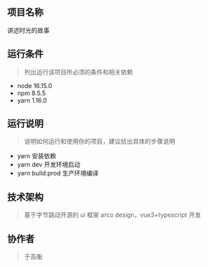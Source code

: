 ## 项目名称

讲述时光的故事

## 运行条件

> 列出运行该项目所必须的条件和相关依赖

- node 16.15.0
- npm 8.5.5
- yarn 1.16.0

## 运行说明

> 说明如何运行和使用你的项目，建议给出具体的步骤说明

- yarn 安装依赖
- yarn dev 开发环境启动
- yarn build:prod 生产环境编译

## 技术架构

> 基于字节跳动开源的 ui 框架 arco design，vue3+typescript 开发

## 协作者

> 于高衡
